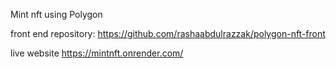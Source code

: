 Mint nft using Polygon 


front end repository: https://github.com/rashaabdulrazzak/polygon-nft-front


live website https://mintnft.onrender.com/
